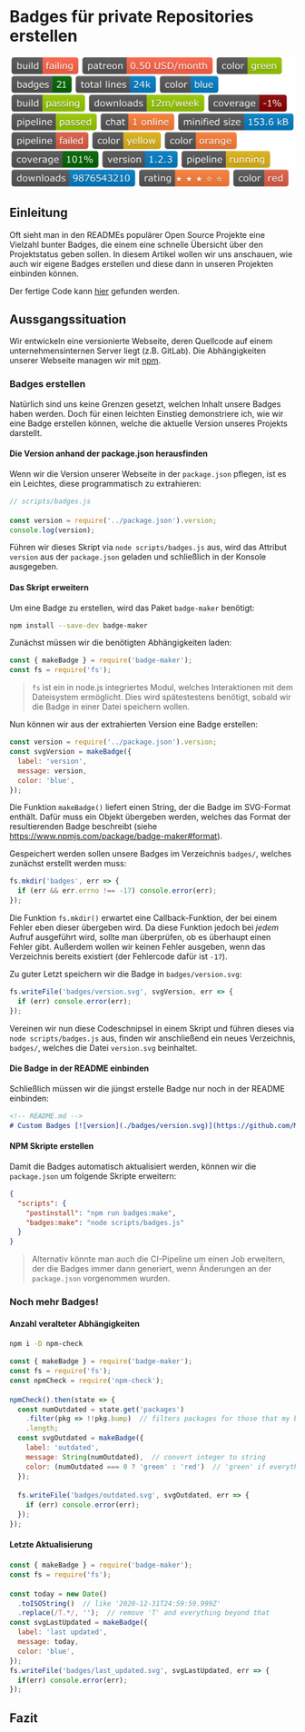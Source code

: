 # Badges für private Repositories erstellen
![badges](assets/badges_1.png)


## Einleitung
Oft sieht man in den READMEs populärer Open Source Projekte eine Vielzahl bunter Badges, die einem eine schnelle Übersicht über den Projektstatus geben sollen.
In diesem Artikel wollen wir uns anschauen, wie auch wir eigene Badges erstellen und diese dann in unseren Projekten einbinden können.

Der fertige Code kann [hier](https://github.com/MalteHei/custom-badges) gefunden werden.


## Aussgangssituation
Wir entwickeln eine versionierte Webseite, deren Quellcode auf einem unternehmensinternen Server liegt (z.B. GitLab). Die Abhängigkeiten unserer Webseite managen wir mit [npm](https://www.npmjs.com/).

### Badges erstellen
Natürlich sind uns keine Grenzen gesetzt, welchen Inhalt unsere Badges haben werden. Doch für einen leichten Einstieg demonstriere ich, wie wir eine Badge erstellen können, welche die aktuelle Version unseres Projekts darstellt.

#### Die Version anhand der package.json herausfinden
Wenn wir die Version unserer Webseite in der `package.json` pflegen, ist es ein Leichtes, diese programmatisch zu extrahieren:
```js
// scripts/badges.js

const version = require('../package.json').version;
console.log(version);
```
Führen wir dieses Skript via `node scripts/badges.js` aus, wird das Attribut `version` aus der `package.json` geladen und schließlich in der Konsole ausgegeben.

#### Das Skript erweitern
Um eine Badge zu erstellen, wird das Paket `badge-maker` benötigt:
```bash
npm install --save-dev badge-maker
```

Zunächst müssen wir die benötigten Abhängigkeiten laden:
```js
const { makeBadge } = require('badge-maker');
const fs = require('fs');
```
>`fs` ist ein in node.js integriertes Modul, welches Interaktionen mit dem Dateisystem ermöglicht.
>Dies wird spätestestens benötigt, sobald wir die Badge in einer Datei speichern wollen.

Nun können wir aus der extrahierten Version eine Badge erstellen:
```js
const version = require('../package.json').version;
const svgVersion = makeBadge({
  label: 'version',
  message: version,
  color: 'blue',
});
```
Die Funktion `makeBadge()` liefert einen String, der die Badge im SVG-Format enthält.
Dafür muss ein Objekt übergeben werden, welches das Format der resultierenden Badge beschreibt (siehe https://www.npmjs.com/package/badge-maker#format).

Gespeichert werden sollen unsere Badges im Verzeichnis `badges/`, welches zunächst erstellt werden muss:
```js
fs.mkdir('badges', err => {
  if (err && err.errno !== -17) console.error(err);
});
```
Die Funktion `fs.mkdir()` erwartet eine Callback-Funktion, der bei einem Fehler eben dieser übergeben wird.
Da diese Funktion jedoch bei _jedem_ Aufruf ausgeführt wird, sollte man überprüfen, ob es überhaupt einen Fehler gibt.
Außerdem wollen wir keinen Fehler ausgeben, wenn das Verzeichnis bereits existiert (der Fehlercode dafür ist `-17`).

Zu guter Letzt speichern wir die Badge in `badges/version.svg`:
```js
fs.writeFile('badges/version.svg', svgVersion, err => {
  if (err) console.error(err);
});
```
Vereinen wir nun diese Codeschnipsel in einem Skript und führen dieses via `node scripts/badges.js` aus, finden wir anschließend ein neues Verzeichnis, `badges/`, welches die Datei `version.svg` beinhaltet.

#### Die Badge in der README einbinden
Schließlich müssen wir die jüngst erstelle Badge nur noch in der README einbinden:
```md
<!-- README.md -->
# Custom Badges [![version](./badges/version.svg)](https://github.com/MalteHei/custom-badges "Custom Badges auf GitHub")
```

#### NPM Skripte erstellen
Damit die Badges automatisch aktualisiert werden, können wir die `package.json` um folgende Skripte erweitern:
```json
{
  "scripts": {
    "postinstall": "npm run badges:make",
    "badges:make": "node scripts/badges.js"
  }
}
```
>Alternativ könnte man auch die CI-Pipeline um einen Job erweitern, der die Badges immer dann generiert, wenn Änderungen an der `package.json` vorgenommen wurden.

### Noch mehr Badges!
#### Anzahl veralteter Abhängigkeiten
```bash
npm i -D npm-check
```
```js
const { makeBadge } = require('badge-maker');
const fs = require('fs');
const npmCheck = require('npm-check');

npmCheck().then(state => {
  const numOutdated = state.get('packages')
    .filter(pkg => !!pkg.bump)  // filters packages for those that my be bumped to newer version
    .length;
  const svgOutdated = makeBadge({
    label: 'outdated',
    message: String(numOutdated),  // convert integer to string
    color: (numOutdated === 0 ? 'green' : 'red')  // 'green' if everything up to date, else 'red'
  });

  fs.writeFile('badges/outdated.svg', svgOutdated, err => {
    if (err) console.error(err);
  });
});
```

#### Letzte Aktualisierung
```js
const { makeBadge } = require('badge-maker');
const fs = require('fs');

const today = new Date()
  .toISOString()  // like '2020-12-31T24:59:59.999Z'
  .replace(/T.*/, '');  // remove 'T' and everything beyond that
const svgLastUpdated = makeBadge({
  label: 'last updated',
  message: today,
  color: 'blue',
});
fs.writeFile('badges/last_updated.svg', svgLastUpdated, err => {
  if(err) console.error(err);
});
```

## Fazit
